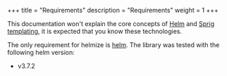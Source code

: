 +++ 
title = "Requirements" 
description = "Requirements" 
weight = 1
+++

This documentation won't explain the core concepts of [Helm](https://helm.sh/) and [Sprig templating](http://masterminds.github.io/sprig/), it is expected that you know these technologies.

The only requirement for helmize is [helm](https://helm.sh/docs/intro/install/). The library was tested with the following helm version:

  * v3.7.2
